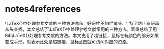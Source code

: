 # notes4references
\LaTeX{}中处理参考文献的三种方法总结
	``好记性不如烂笔头。''为了防止忘记再从头查找，本文总结了\LaTeX{}中处理参考文献常用的三种方法。着重总结了用Bib\LaTeX{}处理参考文献的方法。本文使用了超链接，鼠标在有颜色的部分如果变成手形，就表示此处是超链接，鼠标点击就可访问对应的资源。

